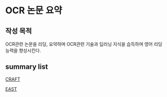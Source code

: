 # OCR 논문 요약
## 작성 목적
OCR관련 논문을 리딩, 요약하며 OCR관련 기술과 딥러닝 지식을 습득하며 영어 리딩 능력을 향상시킨다.

## summary list

[CRAFT](CRAFT.md)

[EAST](EAST.md)
